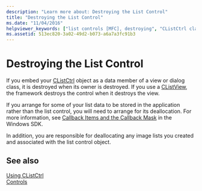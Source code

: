 ```yaml
---
description: "Learn more about: Destroying the List Control"
title: "Destroying the List Control"
ms.date: "11/04/2016"
helpviewer_keywords: ["list controls [MFC], destroying", "CListCtrl class [MFC], destroying controls"]
ms.assetid: 513ec820-3a02-49d2-b073-a6a7a3fc91b3
---
```

# Destroying the List Control

If you embed your [CListCtrl](reference/clistctrl-class.md) object as a data member of a view or dialog class, it is destroyed when its owner is destroyed. If you use a [CListView](reference/clistview-class.md), the framework destroys the control when it destroys the view.

If you arrange for some of your list data to be stored in the application rather than the list control, you will need to arrange for its deallocation. For more information, see [Callback Items and the Callback Mask](/windows/win32/Controls/using-list-view-controls) in the Windows SDK.

In addition, you are responsible for deallocating any image lists you created and associated with the list control object.

## See also

[Using CListCtrl](using-clistctrl.md)<br/>
[Controls](controls-mfc.md)
